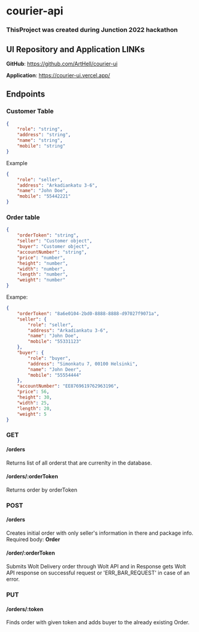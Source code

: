 # courier-api

### **ThisProject was created during Junction 2022 hackathon** 

## **UI Repository and Application LINKs**   

**GitHub**: https://github.com/ArtHell/courier-ui

**Application**: https://courier-ui.vercel.app/

## **Endpoints**

### Customer Table

```json
{
    "role": "string",
    "address": "string",
    "name": "string",
    "mobile": "string"
}
```

Example  

```json
{
    "role": "seller",
    "address": "Arkadiankatu 3-6",
    "name": "John Doe",
    "mobile": "55442221"
}
```

### Order table
```json
{
    "orderToken": "string",
    "seller": "Customer object",
    "buyer": "Customer object",
    "accountNumber": "string",
    "price": "number",
    "height": "number",
    "width": "number",
    "length": "number",
    "weight": "number"
}
```

Exampe:  

```json
{
    "orderToken": "8a6e0104-2bd0-8888-8888-d97027f9071a",
    "seller": {
        "role": "seller",
        "address": "Arkadiankatu 3-6",
        "name": "John Doe",
        "mobile": "55331123"
    },
    "buyer": {
        "role": "buyer",
        "address": "Simonkatu 7, 00100 Helsinki",
        "name": "John Deer",
        "mobile": "55554444"
    },
    "accountNumber": "EE8769619762963196",
    "price": 56,
    "height": 30,
    "width": 25,
    "length": 20,
    "weight": 5
}
```

### **GET**

#### **/orders**
Returns list of all orderst that are currenlty in the database.

#### **/orders/:orderToken**

Returns order by orderToken

### **POST**

#### **/orders**
Creates initial order with only seller's information in there and package info.  
Required body: **Order**

#### **/order/:orderToken**
Submits Wolt Delivery order through Wolt API and in Response gets Wolt API response on successful request or 'ERR_BAR_REQUEST' in case of an error.

### **PUT**

#### **/orders/:token**
Finds order with given token and adds buyer to the already existing Order.
